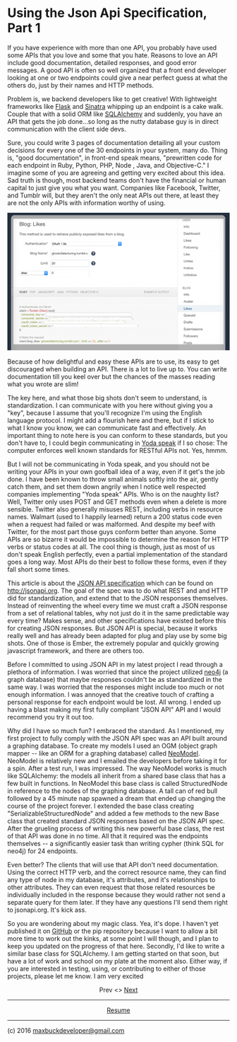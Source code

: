 </p>

# Using the Json Api Specification, Part 1

If you have experience with more than one API, you probably have used some APIs
that you love and some that you hate. Reasons to love an API include good
documentation, detailed responses, and good error messages. A good API is often
so well organized that a front end developer looking at one or two endpoints
could give a near perfect guess at what the others do, just by their names and
HTTP methods.

Problem is, we backend developers like to get creative! With lightweight
frameworks like [Flask](http://flask.poco.org) and
[Sinatra](http://sinatrarb.com) whipping up an endpoint is a cake walk. Couple
that with a solid ORM like [SQLAlchemy](http://sqlalchemy.org) and suddenly, you
have an API that gets the job done...so long as the nutty database guy is in
direct communication with the client side devs.

Sure, you could write 3 pages of documentation detailing all your custom
decisions for every one of the 30 endpoints in your system, many do. Thing is,
"good documentation", in front-end speak means, "prewritten code for each
endpoint in Ruby, Python, PHP, Node , Java, and Objective-C." I imagine some of
you are agreeing and getting very excited about this idea. Sad truth is though,
most backend teams don't have the financial or human capital to just give you
what you want. Companies like Facebook, Twitter, and Tumblr will, but they
aren't the only neat APIs out there, at least they are not the only APIs with
information worthy of using.

![Tumblr Dev Console](../images/tumblr-dev-console.png)

Because of how delightful and easy these APIs are to use, its easy to get
discouraged when building an API. There is a lot to live up to. You can write
documentation till you keel over but the chances of the masses reading what you
wrote are slim!

The key here, and what those big shots don't seem to understand, is
standardization. I can communicate with you here without giving you a "key",
because I assume that you'll recognize I'm using the English language protocol.
I might add a flourish here and there, but if I stick to what I know you know,
we can communicate fast and effectively. An important thing to note here is you
can conform to these standards, but you don't have to, I could begin
communicating in [Yoda speak](http://yodaspeak.co.uk) if I so chose: The
computer enforces well known standards for RESTful APIs not. Yes, hmmm.

But I will not be communicating in Yoda speak, and you should not be writing
your APIs in your own goofball idea of a way, even if it get's the job done. I
have been known to throw small animals softly into the air, gently catch them,
and set them down angrily when I notice well respected companies implementing
"Yoda speak" APIs. Who is on the naughty list? Well, Twitter only uses POST and
GET methods even when a delete is more sensible. Twitter also generally misuses
REST, including verbs in resource names. Walmart (used to I happily learned)
return a 200 status code even when a request had failed or was malformed. And
despite my beef with Twitter, for the most part those guys conform better than
anyone. Some APIs are so bizarre it would be impossible to determine the reason
for HTTP verbs or status codes at all. The cool thing is though, just as most of
us don't speak English perfectly, even a partial implementation of the standard
goes a long way. Most APIs do their best to follow these forms, even if they
fall short some times.

This article is about the [JSON API specification](http://jsonapi.org) which can
be found on http://jsonapi.org. The goal of the spec was to do what REST and and
HTTP did for standardization, and extend that to the JSON responses themselves.
Instead of reinventing the wheel every time we must craft a JSON response from a
set of relational tables, why not just do it in the same predictable way every
time? Makes sense, and other specifications have existed before this for
creating JSON responses. But JSON API is special, because it works really well
and has already been adapted for plug and play use by some big shots. One of
those is Ember, the extremely popular and quickly growing javascript framework,
and there are others too.

Before I committed to using JSON API in my latest project I read through a
plethora of information. I was worried that since the project utilized
[neo4j](http://neo4j.com) (a graph database) that maybe responses couldn't be as
standardized in the same way. I was worried that the responses might include too
much or not enough information. I was annoyed that the creative touch of
crafting a personal response for each endpoint would be lost. All wrong. I ended
up having a blast making my first fully compliant "JSON API" API and I would
recommend you try it out too.

Why did I have so much fun? I embraced the standard. As I mentioned, my first
project to fully comply with the JSON API spec was an API built around a
graphing database. To create my models I used an OGM (object graph mapper --
like an ORM for a graphing database) called
[NeoModel](http://github.com/robinedwards/neomodel). NeoModel is relatively new
and I emailed the developers before taking it for a spin. After a test run, I
was impressed. The way NeoModel works is much like SQLAlchemy: the models all
inherit from a shared base class that has a few built in functions. In NeoModel
this base class is called StructuredNode in reference to the nodes of the
graphing database. A tall can of red bull followed by a 45 minute nap spawned a
dream that ended up changing the course of the project forever. I extended the
base class creating "SerializableStructuredNode" and added a few methods to the
new Base class that created standard JSON responses based on the JSON API spec.
After the grueling process of writing this new powerful base class, the rest of
that API was done in no time. All that it required was the endpoints themselves
-- a significantly easier task than writing cypher (think SQL for neo4j) for 24
endpoints.

Even better? The clients that will use that API don't need documentation. Using
the correct HTTP verb, and the correct resource name, they can find any type of
node in my database, it's attributes, and it's relationships to other
attributes. They can even request that those related resources be individually
included in the response because they would rather not send a separate query for
them later. If they have any questions I'll send them right to jsonapi.org. It's
kick ass.

So you are wondering about my magic class. Yea, it's dope. I haven't yet
published it on [GitHub](http://github.com/buckmaxwell) or the pip repository
because I want to allow a bit more time to work out the kinks, at some point I
will though, and I plan to keep you updated on the progress of that here.
Secondly, I'd like to write a similar base class for SQLAlchemy. I am getting
started on that soon, but have a lot of work and school on my plate at the
moment also. Either way, if you are interested in testing, using, or
contributing to either of those projects, please let me know. I am very excited

<p align=center>Prev <> <a href=zipcode-magic.html>Next</a></p>

---

<p align=center> <a
href='resume.html'>Resume</a> </p>

---

(c) 2016 maxbuckdeveloper@gmail.com
